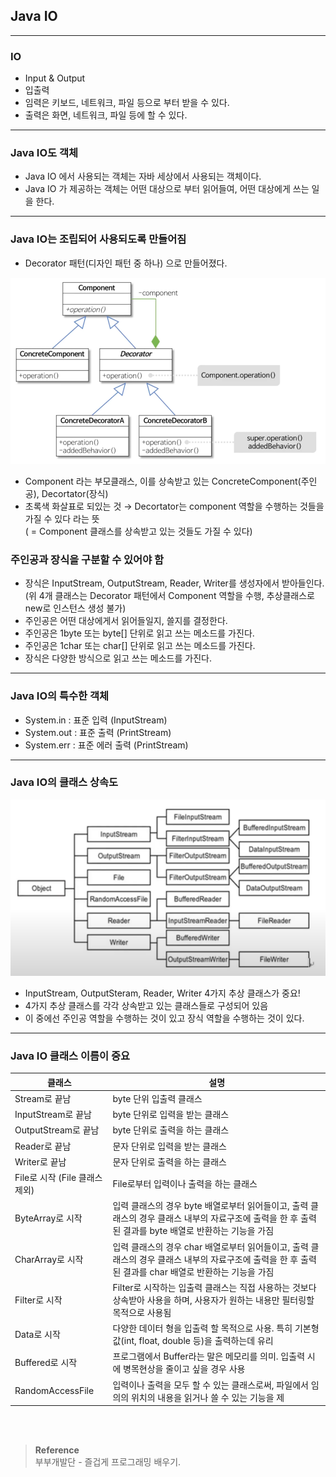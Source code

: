 ## Java IO

---
### IO
* Input & Output
* 입출력
* 임력은 키보드, 네트워크, 파일 등으로 부터 받을 수 있다.
* 출력은 화면, 네트워크, 파일 등에 할 수 있다.

---

### Java IO도 객체
* Java IO 에서 사용되는 객체는 자바 세상에서 사용되는 객체이다.
* Java IO 가 제공하는 객체는 어떤 대상으로 부터 읽어들여, 어떤 대상에게 쓰는 일을 한다.

---
### Java IO는 조립되어 사용되도록 만들어짐
* Decorator 패턴(디자인 패턴 중 하나) 으로 만들어졌다.

![img_6.png](img_6.png)

* Component 라는 부모클래스, 이를 상속받고 있는 ConcreteComponent(주인공), Decortator(장식)
* 초록색 화살표로 되있는 것 → Decortator는 component 역할을 수행하는 것들을 가질 수 있다 라는 뜻 </br>
( = Component 클래스를 상속받고 있는 것들도 가질 수 있다)

### 주인공과 장식을 구분할 수 있어야 함
* 장식은 InputStream, OutputStream, Reader, Writer를 생성자에서 받아들인다.</br>
  (위 4개 클래스는 Decorator 패턴에서 Component 역할을 수행, 추상클래스로 new로 인스턴스 생성 불가)
* 주인공은 어떤 대상에게서 읽어들일지, 쓸지를 결정한다.
* 주인공은 1byte 또는 byte[] 단위로 읽고 쓰는 메소드를 가진다.
* 주인공은 1char 또는 char[] 단위로 읽고 쓰는 메소드를 가진다.
* 장식은 다양한 방식으로 읽고 쓰는 메소드를 가진다.

---

### Java IO의 특수한 객체
* System.in : 표준 입력 (InputStream)
* System.out : 표준 출력 (PrintStream)
* System.err : 표준 에러 출력 (PrintStream)

--- 

### Java IO의 클래스 상속도
![img_7.png](img_7.png)

* InputStream, OutputSteram, Reader, Writer 4가지 추상 클래스가 중요!
* 4가지 추상 클래스를 각각 상속받고 있는 클래스들로 구성되어 있음
* 이 중에선 주인공 역할을 수행하는 것이 있고 장식 역할을 수행하는 것이 있다.

___

### Java IO 클래스 이름이 중요
| 클래스                    | 설명                                                                                         |
|------------------------|--------------------------------------------------------------------------------------------|
| Stream로 끝남             | byte 단위 입출력 클래스                                                                            |
| InputStream로 끝남        | byte 단위로 입력을 받는 클래스                                                                        |
| OutputStream로 끝남       | byte 단위로 출력을 하는 클래스                                                                        |
| Reader로 끝남             | 문자 단위로 입력을 받는 클래스                                                                          |
| Writer로 끝남             | 문자 단위로 출력을 하는 클래스                                                                          |
| File로 시작 (File 클래스 제외) | File로부터 입력이나 출력을 하는 클래스                                                                    |
| ByteArray로 시작          | 입력 클래스의 경우 byte 배열로부터 읽어들이고, 출력 클래스의 경우 클래스 내부의 자료구조에 출력을 한 후 출력된 결과를 byte 배열로 반환하는 기능을 가짐 |
| CharArray로 시작          | 입력 클래스의 경우 char 배열로부터 읽어들이고, 출력 클래스의 경우 클래스 내부의 자료구조에 출력을 한 후 출력된 결과를 char 배열로 반환하는 기능을 가짐 |
| Filter로 시작             | Filter로 시작하는 입출력 클래스는 직접 사용하는 것보다 상속받아 사용을 하며, 사용자가 원하는 내용만 필터링할 목적으로 사용됨                  |
| Data로 시작               | 다양한 데이터 형을 입출력 할 목적으로 사용. 특히 기본형 값(int, float, double 등)을 출력하는데 유리                         |
| Buffered로 시작           | 프로그램에서 Buffer라는 말은 메모리를 의미. 입출력 시에 병목현상을 줄이고 싶을 경우 사용                                      |
| RandomAccessFile       | 입력이나 출력을 모두 할 수 있는 클래스로써, 파일에서 임의의 위치의 내용을 읽거나 쓸 수 있는 기능을 제                                |
<br/><br/>

>**Reference**
><br/>부부개발단 - 즐겁게 프로그래밍 배우기.